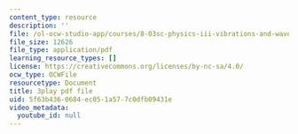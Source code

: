 ```yaml
---
content_type: resource
description: ''
file: /ol-ocw-studio-app/courses/8-03sc-physics-iii-vibrations-and-waves-fall-2016/5f63b4360684ec051a577c0dfb09431e_gDzWxDqb8Xg.pdf
file_size: 12626
file_type: application/pdf
learning_resource_types: []
license: https://creativecommons.org/licenses/by-nc-sa/4.0/
ocw_type: OCWFile
resourcetype: Document
title: 3play pdf file
uid: 5f63b436-0684-ec05-1a57-7c0dfb09431e
video_metadata:
  youtube_id: null
---
```

